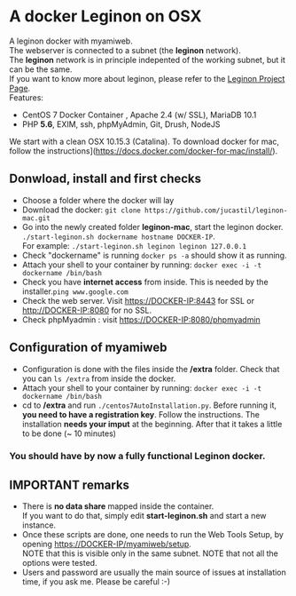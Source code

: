 # A docker Leginon on OSX
A leginon docker with myamiweb.  
The webserver is connected to a subnet (the **leginon** network).  
The **leginon** network is in principle indepented of the working subnet, but it can be the same.  
If you want to know more about leginon, please refer to the [Leginon Project Page](http://emg.nysbc.org/redmine/projects/leginon/wiki/Leginon_Homepage).  
Features:  
- CentOS 7 Docker Container , Apache 2.4 (w/ SSL), MariaDB 10.1
- PHP **5.6**, EXIM, ssh, phpMyAdmin, Git, Drush, NodeJS

We start with a clean OSX 10.15.3 (Catalina). 
To download docker for mac, follow the instructions](https://docs.docker.com/docker-for-mac/install/).   

## Donwload, install and first checks
- Choose a folder where the docker will lay  
- Download the docker: ``git clone https://github.com/jucastil/leginon-mac.git``  
- Go into the newly created folder **leginon-mac**, start the leginon docker.  
``./start-leginon.sh dockername hostname DOCKER-IP``.  
For example: ``./start-leginon.sh leginon leginon 127.0.0.1``     
- Check "dockername" is running ``docker ps -a`` should show it as running.
- Attach your shell to your container by running: ``docker exec -i -t dockername /bin/bash``
- Check you have **internet access** from inside. This is needed by the installer.``ping www.google.com``  
- Check the web server. Visit [https://DOCKER-IP:8443](https://DOCKER-IP:8443) for SSL or [http://DOCKER-IP:8080](http://DOCKER-IP:8080) for no SSL.
- Check phpMyadmin : visit [https://DOCKER-IP:8080/phpmyadmin](https://DOCKER-IP:8080/phpmyadmin)

## Configuration of myamiweb    
- Configuration is done with the files inside the **/extra** folder. Check that you can ``ls /extra`` from inside the docker.
-  Attach your shell to your container by running: ``docker exec -i -t dockername /bin/bash``
- cd to **/extra** and run ``./centos7AutoInstallation.py``. Before running it, **you need to have a registration key**. Follow the instructions. The installation **needs your imput** at the beginning. After that it takes a little to be done (~ 10 minutes) 

### You should have by now a fully functional Leginon docker.

## IMPORTANT remarks

- There is **no data share** mapped inside the container.   
If you want to do that, simply edit **start-leginon.sh** and start a new instance.
- Once these scripts are done, one needs to run the Web Tools Setup, by opening [https://DOCKER-IP/myamiweb/setup](https://DOCKER-IP/myamiweb/setup).  
NOTE that this is visible only in the same subnet. NOTE that not all the options were tested.
- Users and password are usually the main source of issues at installation time, if you ask me. Please be careful :-) 

